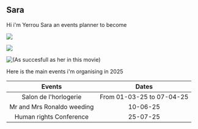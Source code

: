 ## Sara

Hi i'm Yerrou Sara an events planner to become 

![](https://user-images.githubusercontent.com/100361974/158237224-1834c252-4ccf-47e2-b03c-a739be346f87.png)

![](https://user-images.githubusercontent.com/100361974/158236437-71977c06-3763-448a-b73c-7023be4dfe97.gif)

![(As succesfull as her in this movie)](https://user-images.githubusercontent.com/100361974/158233973-124d0c4a-352e-481b-84f2-2890e59cd3f7.gif)

Here is the main events i'm organising in 2025

 | Events     | Dates |
|   :---:     |    :----:   |
| Salon de l'horlogerie | From 01-03-25 to 07-04-25 |
| Mr and Mrs Ronaldo weeding | 10-06-25 |
| Human rights Conference | 25-07-25 |

